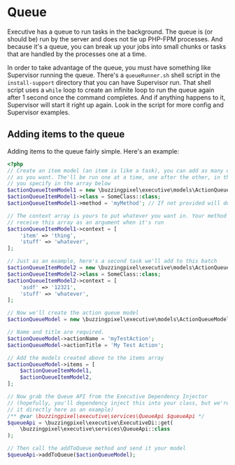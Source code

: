 # Queue

Executive has a queue to run tasks in the background. The queue is (or should be) run by the server and does not tie up PHP-FPM processes. And because it's a queue, you can break up your jobs into small chunks or tasks that are handled by the processes one at a time.

In order to take advantage of the queue, you must have something like Supervisor running the queue. There's a `queueRunner.sh` shell script in the `install-support` directory that you can have Supervisor run. That shell script uses a `while` loop to create an infinite loop to run the queue again after 1 second once the command completes. And if anything happens to it, Supervisor will start it right up again. Look in the script for more config and Supervisor examples.

## Adding items to the queue

Adding items to the queue fairly simple. Here's an example:

```php
<?php
// Create an item model (an item is like a task), you can add as many of these
// as you want. The'll be run one at a time, one after the other, in the order
// you specify in the array below
$actionQueueItemModel1 = new \buzzingpixel\executive\models\ActionQueueItemModel();
$actionQueueItemModel1->class = SomeClass::class;
$actionQueueItemModel1->method = 'myMethod'; // If not provided will default to __invoke

// The context array is yours to put whatever you want in. Your method will
// receive this array as an argument when it's run
$actionQueueItemModel1->context = [
    'item' => 'thing',
    'stuff' => 'whatever',
];

// Just as an example, here's a second task we'll add to this batch
$actionQueueItemModel2 = new \buzzingpixel\executive\models\ActionQueueItemModel();
$actionQueueItemModel2->class = SomeClass::class;
$actionQueueItemModel2->context = [
    'asdf' => '12321',
    'stuff' => 'whatever',
];

// Now we'll create the action queue model
$actionQueueModel = new \buzzingpixel\executive\models\ActionQueueModel();

// Name and title are required.
$actionQueueModel->actionName = 'myTestAction';
$actionQueueModel->actionTitle = 'My Test Action';

// Add the models created above to the items array
$actionQueueModel->items = [
    $actionQueueItemModel1,
    $actionQueueItemModel2,
];

// Now grab the Queue API from the Executive Dependency Injector
// (hopefully, you'll dependency inject this into your class, but we're grabbing
// it directly here as an example)
/** @var \buzzingpixel\executive\services\QueueApi $queueApi */
$queueApi = \buzzingpixel\executive\ExecutiveDi::get(
    \buzzingpixel\executive\services\QueueApi::class
);

// Then call the addToQueue method and send it your model
$queueApi->addToQueue($actionQueueModel);
```

